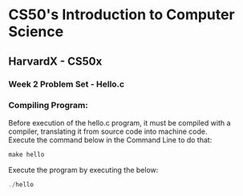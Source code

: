 # CS50's Introduction to Computer Science
## HarvardX - CS50x
### Week 2 Problem Set - Hello.c


### Compiling Program:

Before execution of the hello.c program, it must be compiled with a compiler, translating it from source code into machine code.\
Execute the command below in the Command Line to do that:

```C
make hello
```

Execute the program by executing the below:
```C
./hello
```
